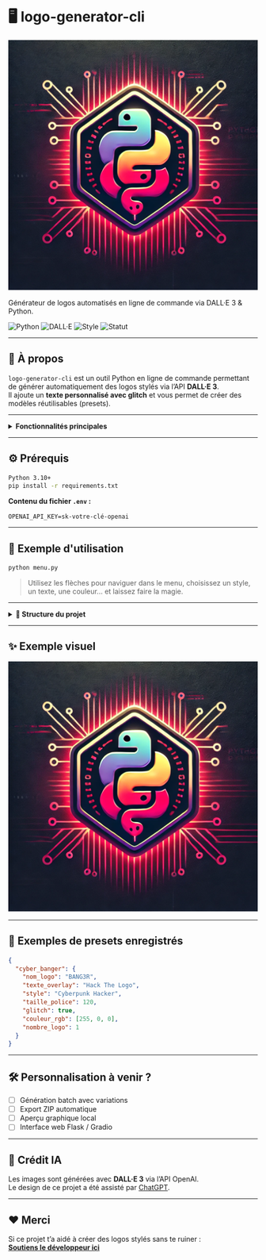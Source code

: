 # 🖥️ logo-generator-cli

![logo généré](https://github.com/trh4ckn0n/trkn-dalletxt/blob/main/file-UETRhDsEArgP4nvX2cuFBF.WEBP)

Générateur de logos automatisés en ligne de commande via DALL·E 3 & Python.


![Python](https://img.shields.io/badge/python-3.10+-blue?style=flat-square)
![DALL·E](https://img.shields.io/badge/DALL·E-3-purple?style=flat-square)
![Style](https://img.shields.io/badge/style-cyberpunk-red?style=flat-square)
![Statut](https://img.shields.io/badge/status-en%20développement-orange?style=flat-square)

---

## 🚀 À propos

`logo-generator-cli` est un outil Python en ligne de commande permettant de générer automatiquement des logos stylés via l’API **DALL·E 3**.  
Il ajoute un **texte personnalisé avec glitch** et vous permet de créer des modèles réutilisables (presets).

---

<details>
<summary><strong>Fonctionnalités principales</strong></summary>

- Génération d’images DALL·E 3 en 1:1
- Ajout de texte stylisé (police, taille, couleur, glitch)
- Interface CLI interactive
- Enregistrement & rechargement de modèles
- Gestion des presets (afficher, modifier, supprimer)
- Copie automatique vers `/var/www/html/` si besoin

</details>

---

## ⚙️ Prérequis

```bash
Python 3.10+
pip install -r requirements.txt
```

**Contenu du fichier `.env` :**

```env
OPENAI_API_KEY=sk-votre-clé-openai
```

---

## 🧠 Exemple d'utilisation

```bash
python menu.py
```

> Utilisez les flèches pour naviguer dans le menu, choisissez un style, un texte, une couleur... et laissez faire la magie.

---

<details>
<summary><strong>📁 Structure du projet</strong></summary>

```
logo-generator-cli/
│
├── menu.py                 # Menu principal
├── presets.py              # Logique de génération + gestion
├── presets.json            # Modèles sauvegardés (auto)
├── uploads/
│   └── Glitch_Paradise.ttf # Police glitch personnalisée
├── .env                    # Clé API OpenAI
├── README.md               # Ce fichier
```

</details>

---

## ✨ Exemple visuel

![logo généré](https://github.com/trh4ckn0n/trkn-dalletxt/blob/main/file-UETRhDsEArgP4nvX2cuFBF.WEBP)

---

## 🧩 Exemples de presets enregistrés

```json
{
  "cyber_banger": {
    "nom_logo": "BANG3R",
    "texte_overlay": "Hack The Logo",
    "style": "Cyberpunk Hacker",
    "taille_police": 120,
    "glitch": true,
    "couleur_rgb": [255, 0, 0],
    "nombre_logo": 1
  }
}
```

---

## 🛠️ Personnalisation à venir ?

- [ ] Génération batch avec variations
- [ ] Export ZIP automatique
- [ ] Aperçu graphique local
- [ ] Interface web Flask / Gradio

---

## 🤖 Crédit IA

Les images sont générées avec **DALL·E 3** via l’API OpenAI.  
Le design de ce projet a été assisté par [ChatGPT](https://openai.com/chatgpt).

---

## ❤️ Merci

Si ce projet t’a aidé à créer des logos stylés sans te ruiner :  
**[Soutiens le développeur ici](https://buy.stripe.com/eVa6ptg4efka8wgcMM)**
